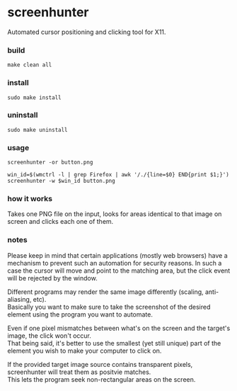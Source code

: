 # screenhunter
Automated cursor positioning and clicking tool for X11.

### build
    make clean all

### install
    sudo make install

### uninstall
    sudo make uninstall

### usage
    screenhunter -or button.png

    win_id=$(wmctrl -l | grep Firefox | awk '/./{line=$0} END{print $1;}')
    screenhunter -w $win_id button.png

### how it works
Takes one PNG file on the input, looks for areas identical to that image on screen and clicks each one of them.

### notes
Please keep in mind that certain applications (mostly web browsers) have a mechanism to prevent such an automation for security reasons.
In such a case the cursor will move and point to the matching area, but the click event will be rejected by the window.

Different programs may render the same image differently (scaling, anti-aliasing, etc).  
Basically you want to make sure to take the screenshot of the desired element using the program you want to automate.

Even if one pixel mismatches between what's on the screen and the target's image, the click won't occur.  
That being said, it's better to use the smallest (yet still unique) part of the element you wish to make your computer to click on.

If the provided target image source contains transparent pixels, screenhunter will treat them as positvie matches.  
This lets the program seek non-rectangular areas on the screen.
